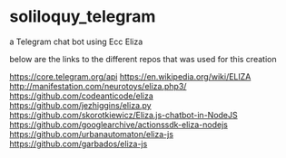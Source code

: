 # soliloquy_telegram
a Telegram chat bot using Ecc Eliza

below are the links to the different repos that was used for this creation

https://core.telegram.org/api
https://en.wikipedia.org/wiki/ELIZA
http://manifestation.com/neurotoys/eliza.php3/
https://github.com/codeanticode/eliza
https://github.com/jezhiggins/eliza.py
https://github.com/skorotkiewicz/Eliza.js-chatbot-in-NodeJS
https://github.com/googlearchive/actionssdk-eliza-nodejs
https://github.com/urbanautomaton/eliza-js
https://github.com/garbados/eliza-js
